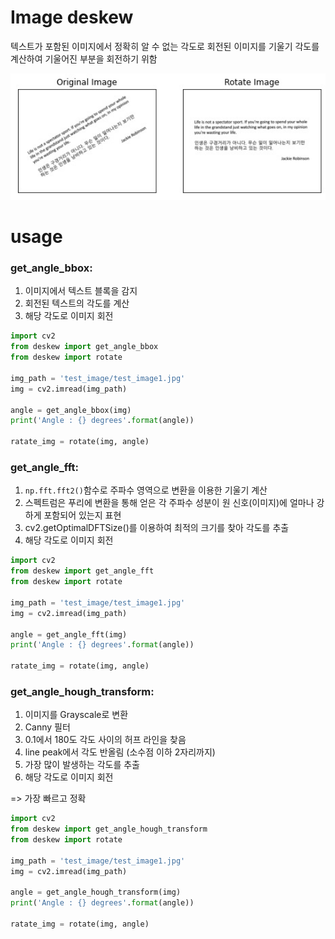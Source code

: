 # Image deskew
텍스트가 포함된 이미지에서 정확히 알 수 없는 각도로 회전된 이미지를 기울기 각도를 계산하여 기울어진 부분을 회전하기 위함

<img src="asset/rotate.jpg" width=600px />

# usage

### get_angle_bbox:
1) 이미지에서 텍스트 블록을 감지
2) 회전된 텍스트의 각도를 계산
4) 해당 각도로 이미지 회전

```python
import cv2
from deskew import get_angle_bbox
from deskew import rotate

img_path = 'test_image/test_image1.jpg'
img = cv2.imread(img_path)

angle = get_angle_bbox(img)
print('Angle : {} degrees'.format(angle))

ratate_img = rotate(img, angle)
```

### get_angle_fft:
1) ```np.fft.fft2()```함수로 주파수 영역으로 변환을 이용한 기울기 계산
2) 스펙트럼은 푸리에 변환을 통해 얻은 각 주파수 성분이 원 신호(이미지)에 얼마나 강하게 포함되어 있는지 표현
3) cv2.getOptimalDFTSize()를 이용하여 최적의 크기를 찾아 각도를 추출
4) 해당 각도로 이미지 회전
```python
import cv2
from deskew import get_angle_fft
from deskew import rotate

img_path = 'test_image/test_image1.jpg'
img = cv2.imread(img_path)

angle = get_angle_fft(img)
print('Angle : {} degrees'.format(angle))

ratate_img = rotate(img, angle)
```

### get_angle_hough_transform:
1) 이미지를 Grayscale로 변환
2) Canny 필터
3) 0.1에서 180도 각도 사이의 허프 라인을 찾음
4) line peak에서 각도 반올림 (소수점 이하 2자리까지)
5) 가장 많이 발생하는 각도를 추출
6) 해당 각도로 이미지 회전

=> 가장 빠르고 정확
```python
import cv2
from deskew import get_angle_hough_transform
from deskew import rotate

img_path = 'test_image/test_image1.jpg'
img = cv2.imread(img_path)

angle = get_angle_hough_transform(img)
print('Angle : {} degrees'.format(angle))

ratate_img = rotate(img, angle)
```